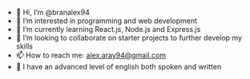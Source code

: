 - 👋 Hi, I’m @branalex94
- 👀 I’m interested in programming and web development
- 🌱 I’m currently learning React.js, Node.js and Express.js
- 💞️ I’m looking to collaborate on starter projects to further develop my skills
- 📫 How to reach me: alex.aray94@gmail.com
- 🗽 I have an advanced level of english both spoken and written

<!---
branalex94/branalex94 is a ✨ special ✨ repository because its `README.md` (this file) appears on your GitHub profile.
You can click the Preview link to take a look at your changes.
--->
